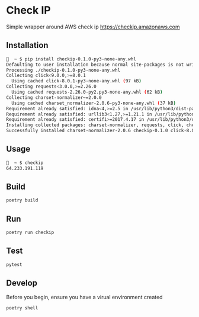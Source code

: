 # Check IP

Simple wrapper around AWS check ip https://checkip.amazonaws.com

## Installation

```bash
🌈  ~ $ pip install checkip-0.1.0-py3-none-any.whl 
Defaulting to user installation because normal site-packages is not writeable
Processing ./checkip-0.1.0-py3-none-any.whl
Collecting click<9.0.0,>=8.0.1
  Using cached click-8.0.1-py3-none-any.whl (97 kB)
Collecting requests<3.0.0,>=2.26.0
  Using cached requests-2.26.0-py2.py3-none-any.whl (62 kB)
Collecting charset-normalizer~=2.0.0
  Using cached charset_normalizer-2.0.6-py3-none-any.whl (37 kB)
Requirement already satisfied: idna<4,>=2.5 in /usr/lib/python3/dist-packages (from requests<3.0.0,>=2.26.0->checkip==0.1.0) (2.10)
Requirement already satisfied: urllib3<1.27,>=1.21.1 in /usr/lib/python3/dist-packages (from requests<3.0.0,>=2.26.0->checkip==0.1.0) (1.26.2)
Requirement already satisfied: certifi>=2017.4.17 in /usr/lib/python3/dist-packages (from requests<3.0.0,>=2.26.0->checkip==0.1.0) (2020.6.20)
Installing collected packages: charset-normalizer, requests, click, checkip
Successfully installed charset-normalizer-2.0.6 checkip-0.1.0 click-8.0.1 requests-2.26.0
```

## Usage
```bash
🌈  ~ $ checkip
64.233.191.119
```

## Build

```bash
poetry build
```

## Run

```bash
poetry run checkip
```

## Test

```bash
pytest
```

## Develop

Before you begin, ensure you have a virual environment created

```bash
poetry shell
```
